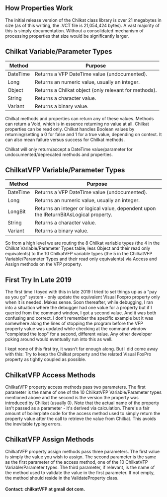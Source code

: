 
## How Properties Work

The initial release version of the Chilkat class library is over 21 megabytes in size (as of this writing, the .VCT file is 21,054,424 bytes). A vast majority of this is simply documentation.  Without a consolidated mechanism of processing properties that size would be significantly larger.

## Chilkat Variable/Parameter Types

| Method | Purpose                        |
|--------|--------------------------------|
|DateTime | Returns a VFP DateTime value (undocumented). |
|Long | Returns an numeric value, usually an integer. |
|Object | Returns a Chilkat object (only relevant for methods). |
|String | Returns a character value. |
|Variant | Returns a binary value. |

Chilkat methods and properties can return any of these values. Methods can return a Void, which is in essence returning no value at all. Chilkat properties can be read only.
Chilkat handles Boolean values by returning/setting a 0 for false and 1 for a true value, depending on context. It can also mean failure versus success for Chilkat methods.
 
Chilkat will only return/accept a DateTime value/parameter for undocumented/deprecated methods and properties.

## ChilkatVFP Variable/Parameter Types

| Method | Purpose                        |
|--------|--------------------------------|
|DateTime | Returns a VFP DateTime value (undocumented). |
|Long | Returns an numeric value, usually an integer. |
|LongBit | Returns an integer or logical value, dependent upon the lReturnBitAsLogical property. |
|String | Returns a character value. |
|Variant | Returns a binary value. |

So from a high level we are routing the 8 Chilkat variable types (the 4 in the Chilkat Variable/Parameter Types table, less Object and their read only equivalents) to the 10 ChilkatVFP variable types (the 5 in the ChilkatVFP Variable/Parameter Types and their read only equivalents) via Access and Assign methods on the VFP property. 

## First Try In Late 2019

The first time I toyed with this in late 2019 I tried to set things up as a "pay as you go" system - only update the equivalent Visual Foxpro property only when it is needed. Makes sense. Soon thereafter, while debugging, I ran into a situation where the debugger had one value for a property but if I queried from the command window, I got a second value. And it was both confusing and correct. I don't remember the specific example but it was somewhere along the lines of stopping the program before the VFP property value was updated while checking at the command window "completed the loop" for a second, different value. Any other developer poking around would eventually run into this as well.

I kept none of this first try, it wasn't far enough along. But I did come away with this: Try to keep the Chilkat property and the related Visual FoxPro property as tightly coupled as possible.

## ChilkatVFP Access Methods

ChilkatVFP property access methods pass two parameters. The first parameter is the name of one of the 10 ChilkatVFP Variable/Parameter types mentioned above and the second is the version the property was introduced by Chilkat (usually 0). Note that the actual name of the property isn't passed as a parameter - it's derived via calculation. There's a fair amount of boilerplate code for the access method used to simply return the property value after the call to retrieve the value from Chilkat. This avoids the inevitable typing errors.

## ChilkatVFP Assign Methods

ChilkatVFP property assign methods pass three parameters. The first value is simply the value you wish to assign. The second parameter is the same as the first parameter of the access method, one of the 10 
ChilkatVFP Variable/Parameter types. The third parameter, if relevant, is the name of the method used to validate the value in the first parameter. If not empty, the method should reside in the ValidateProperty class.

#### Contact: chilkatVFP at gmail dot com.